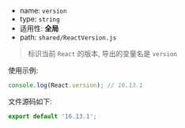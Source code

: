 - name: `version`
- type: `string`
- 适用性: **全局**
- path: `shared/ReactVersion.js`

> 标识当前 `React` 的版本, 导出的变量名是 `version`

使用示例:

```js
console.log(React.version); // 16.13.1
```

文件源码如下:

```js
export default '16.13.1';
```
